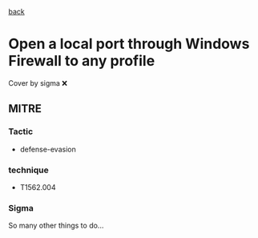 [back](../index.md)
# Open a local port through Windows Firewall to any profile
Cover by sigma :x: 

## MITRE
### Tactic
  - defense-evasion

### technique
  - T1562.004

### Sigma

 So many other things to do...